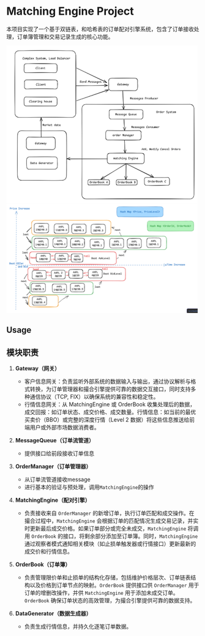 # Matching Engine Project

本项目实现了一个基于双链表，和哈希表的订单配对引擎系统，包含了订单接收处理，订单簿管理和交易记录生成的核心功能。

<img src="assets/README/diagram.png" alt="project structure" width="500">

<img src="assets/README/data-structure.png" alt="project structure" width="500">

## Usage

## 模块职责

1. **Gateway（网关）**
   - 客户信息网关：负责监听外部系统的数据输入与输出，通过协议解析与格式转换，为订单管理器和撮合引擎提供可靠的数据交互接口，同时支持多种通信协议（TCP, FIX）以确保系统的兼容性和稳定性。
   - 行情信息网关：从 MatchingEngine 或 OrderBook 收集处理后的数据，成交回报：如订单状态、成交价格、成交数量。行情信息：如当前的最优买卖价（BBO）或完整的深度行情（Level 2 数据）将这些信息推送给前端用户或外部市场数据消费者。

2. **MessageQueue（订单流管道）**
   - 提供接口给前段接收订单信息

3. **OrderManager（订单管理器）**
   - 从订单流管道接收message
   - 进行基本的验证与预处理，调用`MatchingEngine`的操作

4. **MatchingEngine（配对引擎）**
   - 负责接收来自 `OrderManager` 的新增订单，执行订单匹配和成交操作。在撮合过程中，`MatchingEngine` 会根据订单的匹配情况生成交易记录，并实时更新最后成交价格。如果订单部分或完全未成交，`MatchingEngine` 将调用 `OrderBook` 的接口，将剩余部分添加至订单簿。同时，`MatchingEngine` 通过观察者模式通知相关模块（如止损单触发器或行情接口）更新最新的成交价和行情信息。

5. **OrderBook（订单簿）**
   - 负责管理限价单和止损单的结构化存储，包括维护价格层次、订单链表结构以及价格到订单节点的映射。`OrderBook` 提供接口供 `OrderManager` 用于订单的增删改操作，并供 `MatchingEngine` 用于添加未成交订单。`OrderBook` 确保订单状态的高效管理，为撮合引擎提供可靠的数据支持。

5. **DataGenerator（数据生成器）**
   - 负责生成行情信息，并持久化逐笔订单数据。
